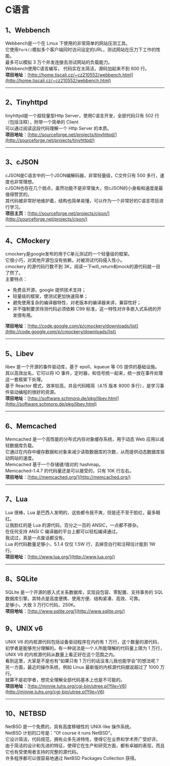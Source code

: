 # C语言



## **1、Webbench**
Webbench是一个在 Linux 下使用的非常简单的网站压测工具。<br />它使用`fork()`模拟多个客户端同时访问设定的URL，测试网站在压力下工作的性能。<br />最多可以模拟 3 万个并发连接去测试网站的负载能力。<br />Webbench使用C语言编写， 代码实在太简洁，源码加起来不到 600 行。<br />**项目地址**：[http://home.tiscali.cz/~cz210552/webbench.html](http://home.tiscali.cz/~cz210552/webbench.html)

---


## **2、Tinyhttpd**
tinyhttpd是一个超轻量型Http Server，使用C语言开发，全部代码只有 502 行（包括注释），附带一个简单的 Client<br />可以通过阅读这段代码理解一个 Http Server 的本质。<br />**项目地址**：[http://sourceforge.net/projects/tinyhttpd/](http://sourceforge.net/projects/tinyhttpd/)

---


## **3、cJSON**
cJSON是C语言中的一个JSON编解码器，非常轻量级，C文件只有 500 多行，速度也非常理想。<br />cJSON也存在几个弱点，虽然功能不是非常强大，但cJSON的小身板和速度是最值得赞赏的。<br />其代码被非常好地维护着，结构也简单易懂，可以作为一个非常好的C语言项目进行学习。<br />**项目主页**：[http://sourceforge.net/projects/cjson/](http://sourceforge.net/projects/cjson/)

---


## **4、CMockery**
cmockery是google发布的用于C单元测试的一个轻量级的框架。<br />它很小巧，对其他开源包没有依赖，对被测试代码侵入性小。<br />cmockery 的源代码行数不到 3K，阅读一下will_return和mock的源代码就一目了然了。<br />主要特点：

- 免费且开源，google 提供技术支持；
- 轻量级的框架，使测试更加快速简单；
- 避免使用复杂的编译器特性，对老版本的编译器来讲，兼容性好；
- 并不强制要求待测代码必须依赖 C99 标准，这一特性对许多嵌入式系统的开发很有用。

**项目地址**：[http://code.google.com/p/cmockery/downloads/list](http://code.google.com/p/cmockery/downloads/list)

---



## **5、Libev**
libev 是一个开源的事件驱动库，基于 epoll、kqueue 等 OS 提供的基础设施。<br />其以高效出名，它可以将 IO 事件，定时器，和信号统一起来，统一放在事件处理这一套框架下处理。<br />基于 Reactor 模式，效率较高，并且代码精简（4.15 版本 8000 多行），是学习事件驱动编程的很好的资源。<br />**项目地址**：[http://software.schmorp.de/pkg/libev.html](http://software.schmorp.de/pkg/libev.html)

---


## **6、Memcached**
Memcached 是一个高性能的分布式内存对象缓存系统，用于动态 Web 应用以减轻数据库负载。<br />它通过在内存中缓存数据和对象来减少读取数据库的次数，从而提供动态数据库驱动网站的速度。<br />Memcached 基于一个存储键/值对的 hashmap。<br />Memcached-1.4.7 的代码量还是可以接受的，只有 10K 行左右。<br />**项目地址**：[http://memcached.org/](http://memcached.org/)

---


## **7、Lua**
Lua 很棒，Lua 是巴西人发明的，这些都令我不爽，但是还不至于脸红，最多眼红。<br />让我脸红的是 Lua 的源代码，百分之一百的 ANSIC，一点都不掺杂。<br />在任何支持 ANSI C 编译器的平台上都可以轻松编译通过。<br />我试过，真是一点废话都没有。<br />Lua 的代码数量足够小，5.1.4 仅仅 1.5W 行，去掉空白行和注释估计能到 1W 行。<br />**项目地址**：[http://www.lua.org/](http://www.lua.org/)

---


## **8、SQLite**
SQLite 是一个开源的嵌入式关系数据库，实现自包容、零配置、支持事务的 SQL 数据库引擎。其特点是高度便携、使用方便、结构紧凑、高效、可靠。<br />足够小，大致 3 万行C代码，250K。<br />**项目地址**：[http://www.sqlite.org/](http://www.sqlite.org/)


## **9、UNIX v6**
UNIX V6 的内核源代码包括设备驱动程序在内约有 1 万行，这个数量的源代码，初学者是能够充分理解的。有一种说法是一个人所能理解的代码量上限为 1 万行，UNIX V6 的内核源代码从数量上看正好在这个范围之内。<br />看到这里，大家是不是也有“如果只有 1 万行的话没准儿我也能学会”的想法呢？<br />另一方面，最近的操作系统，例如 Linux 最新版的内核源代码据说超过了 1000 万行。<br />就算不是初学者，想完全理解全部代码基本上也是不可能的。<br />**项目地址**：[http://minnie.tuhs.org/cgi-bin/utree.pl?file=V6](http://minnie.tuhs.org/cgi-bin/utree.pl?file=V6)

---


## **10、NETBSD**
NetBSD 是一个免费的，具有高度移植性的 UNIX-like 操作系统。<br />NetBSD 计划的口号是：“Of course it runs NetBSD”。<br />它设计简洁，代码规范，拥有众多先进特性，使得它在业界和学术界广受好评。<br />由于简洁的设计和先进的特征，使得它在生产和研究方面，都有卓越的表现，而且它也有受使用者支持的完整的源代码。<br />许多程序都可以很容易地通过 NetBSD Packages Collection 获得。
